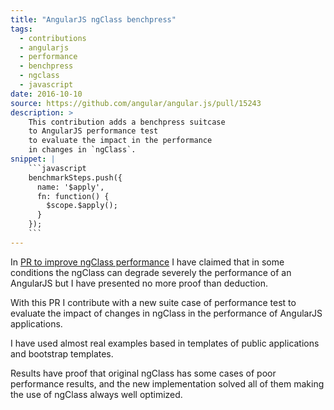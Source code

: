 ```yaml
---
title: "AngularJS ngClass benchpress"
tags:
  - contributions
  - angularjs
  - performance
  - benchpress
  - ngclass
  - javascript
date: 2016-10-10
source: https://github.com/angular/angular.js/pull/15243
description: >
    This contribution adds a benchpress suitcase
    to AngularJS performance test
    to evaluate the impact in the performance
    in changes in `ngClass`.
snippet: |
    ```javascript
    benchmarkSteps.push({
      name: '$apply',
      fn: function() {
        $scope.$apply();
      }
    });
    ```
---
```


In [PR to improve ngClass performance](../angularjs-ngclass-performance)
I have claimed that in some conditions the ngClass
can degrade severely the performance of an AngularJS 
but I have presented no more proof than deduction.

With this PR I contribute with a new suite case of
performance test to evaluate the impact of changes in ngClass
in the performance of AngularJS applications.

I have used almost real examples based in templates of
public applications and bootstrap templates.

Results have proof that original ngClass has some cases of
poor performance results, and the new implementation
solved all of them making the use of ngClass always well optimized.
